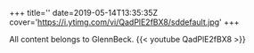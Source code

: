 +++
title=''
date=2019-05-14T13:35:35Z
cover='https://i.ytimg.com/vi/QadPlE2fBX8/sddefault.jpg'
+++

All content belongs to GlennBeck.
{{< youtube QadPlE2fBX8 >}}
